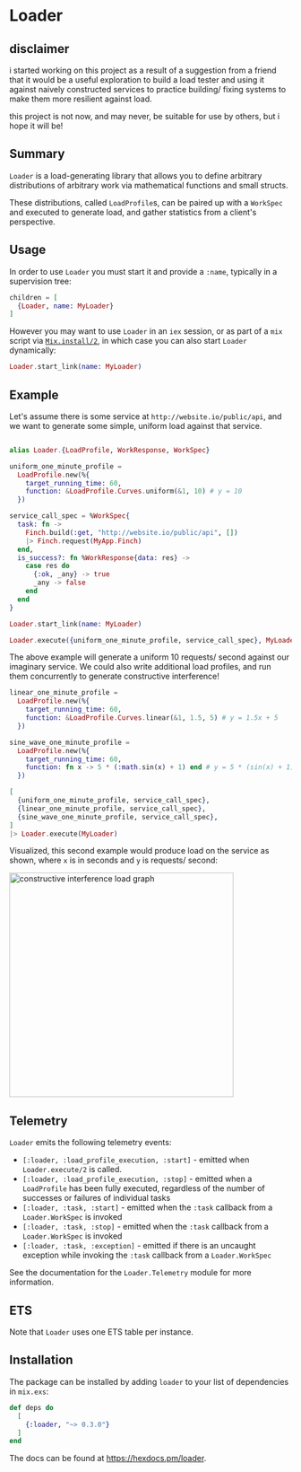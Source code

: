 # Loader

## disclaimer

i started working on this project as a result of a suggestion from a friend that it would be a useful exploration to build a load tester and using it against naively constructed services to practice building/ fixing systems to make them more resilient against load.

this project is not now, and may never, be suitable for use by others, but i hope it will be!

## Summary

<!-- MDOC !-->
<!-- DESCRIPTION !-->

`Loader` is a load-generating library that allows you to define arbitrary distributions of arbitrary work via mathematical functions and small structs. 

<!-- DESCRIPTION !-->

These distributions, called `LoadProfile`s, can be paired up with a `WorkSpec` and executed to generate load, and gather statistics from a client's perspective.

## Usage

In order to use `Loader` you must start it and provide a `:name`, typically in a supervision tree:

```elixir
children = [
  {Loader, name: MyLoader}
]
```

However you may want to use `Loader` in an `iex` session, or as part of a `mix` script via [`Mix.install/2`](https://hexdocs.pm/mix/Mix.html#install/2), in which case you can also start `Loader` dynamically:

```elixir
Loader.start_link(name: MyLoader)
```

## Example

Let's assume there is some service at `http://website.io/public/api`, and we want to generate some simple, uniform load against that service.

```elixir

alias Loader.{LoadProfile, WorkResponse, WorkSpec}

uniform_one_minute_profile =
  LoadProfile.new(%{
    target_running_time: 60,
    function: &LoadProfile.Curves.uniform(&1, 10) # y = 10
  })

service_call_spec = %WorkSpec{
  task: fn ->
    Finch.build(:get, "http://website.io/public/api", [])
    |> Finch.request(MyApp.Finch)
  end,
  is_success?: fn %WorkResponse{data: res} ->
    case res do
      {:ok, _any} -> true
      _any -> false
    end
  end
}

Loader.start_link(name: MyLoader)

Loader.execute({uniform_one_minute_profile, service_call_spec}, MyLoader)
```

The above example will generate a uniform 10 requests/ second against our imaginary service. We could also write additional load profiles, and run them concurrently to generate constructive interference!

```elixir
linear_one_minute_profile =
  LoadProfile.new(%{
    target_running_time: 60,
    function: &LoadProfile.Curves.linear(&1, 1.5, 5) # y = 1.5x + 5
  })

sine_wave_one_minute_profile =
  LoadProfile.new(%{
    target_running_time: 60,
    function: fn x -> 5 * (:math.sin(x) + 1) end # y = 5 * (sin(x) + 1)
  })

[
  {uniform_one_minute_profile, service_call_spec},
  {linear_one_minute_profile, service_call_spec},
  {sine_wave_one_minute_profile, service_call_spec},
]
|> Loader.execute(MyLoader)
```

Visualized, this second example would produce load on the service as shown, where `x` is in seconds and `y` is requests/ second:

<img width="400 px" alt="constructive interference load graph" src="https://user-images.githubusercontent.com/47335328/249553919-631be393-0639-4855-9760-0b5db8092969.png">

## Telemetry

`Loader` emits the following telemetry events:

- `[:loader, :load_profile_execution, :start]` - emitted when `Loader.execute/2` is called.
- `[:loader, :load_profile_execution, :stop]` - emitted when a `LoadProfile` has been fully executed, regardless of the number of successes or failures of individual tasks
- `[:loader, :task, :start]` - emitted when the `:task` callback from a `Loader.WorkSpec` is invoked
- `[:loader, :task, :stop]` - emitted when the `:task` callback from a `Loader.WorkSpec` is invoked
- `[:loader, :task, :exception]` - emitted if there is an uncaught exception while invoking the `:task` callback from a `Loader.WorkSpec`

See the documentation for the `Loader.Telemetry` module for more information.

## ETS

Note that `Loader` uses one ETS table per instance.

## Installation

The package can be installed by adding `loader` to your list of dependencies in `mix.exs`:

```elixir
def deps do
  [
    {:loader, "~> 0.3.0"}
  ]
end
```

The docs can be found at <https://hexdocs.pm/loader>.

